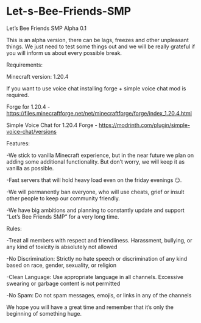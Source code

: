 # Let-s-Bee-Friends-SMP

Let’s Bee Friends SMP Alpha 0.1

This is an alpha version, there can be lags, freezes and other unpleasant things. We just need to test some things out and we will be really grateful if you will inform us about every possible break. 

 Requirements: 
 
Minecraft version: 1.20.4 

If you want to use voice chat installing forge + simple voice chat mod is required. 

Forge for 1.20.4 - https://files.minecraftforge.net/net/minecraftforge/forge/index_1.20.4.html

Simple Voice Chat for 1.20.4 Forge - https://modrinth.com/plugin/simple-voice-chat/versions

Features:

-We stick to vanilla Minecraft experience, but in the near future we plan on adding some additional functionality. But don’t worry, we will keep it as vanilla as possible. 

-Fast servers that will hold heavy load even on the friday evenings 😏. 

-We will permanently ban everyone, who will use cheats, grief or insult other people to keep our community friendly. 

-We have big ambitions and planning to constantly update and support “Let’s Bee Friends SMP” for a very long time. 

Rules:

-Treat all members with respect and friendliness. Harassment, bullying, or any kind of toxicity is absolutely not allowed

-No Discrimination: Strictly no hate speech or discrimination of any kind based on race, gender, sexuality, or religion
 
-Clean Language: Use appropriate language in all channels. Excessive swearing or garbage content is not permitted

-No Spam: Do not spam messages, emojis, or links in any of the channels

We hope you will have a great time and remember that it’s only the beginning of something huge.
